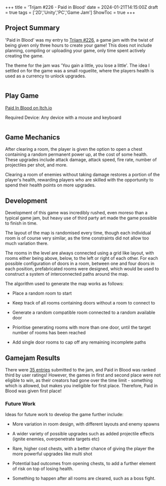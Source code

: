 +++
title = 'Trijam #226 - Paid in Blood'
date = 2024-01-21T14:15:00Z
draft = true
tags = ['2D','Unity','PC','Game Jam']
ShowToc = true
+++

## Project Summary

'Paid in Blood' was my entry to [Trijam #226](https://itch.io/jam/trijam-226), a game jam with the twist of being given only three hours to create your game! This does not include planning, compiling or uploading your game, only time spent actively creating the game.

The theme for the jam was 'You gain a little, you lose a little'. The idea I settled on for the game was a small roguelite, where the players health is used as a currency to unlock upgrades.

<img title="" src="https://img.itch.zone/aW1hZ2UvMjE0NDcyMS8xMjY0OTQ4Ni5wbmc=/original/dPCMgV.png" alt="">



## Play Game

[Paid In Blood on Itch.io](https://zoid-burger.itch.io/paid-in-blood)

Required Device: Any device with a mouse and keyboard

<img title="" src="https://img.itch.zone/aW1hZ2UvMjE0NDcyMS8xMjY0OTQ4OC5wbmc=/original/%2BNRXq2.png" alt="">

## Game Mechanics

After clearing a room, the player is given the option to open a chest containing a random permanent power up, at the cost of some health. These upgrades include attack damage, attack speed, fire rate, number of projectiles per shot, and more.

Clearing a room of enemies without taking damage restores a portion of the player's health, rewarding players who are skilled with the opportunity to spend their health points on more upgrades.

## Development

Development of this game was incredibly rushed, even moreso than a typical game jam, but heavy use of third party art made the game possible to finish in time. 

The layout of the map is randomised every time, though each individual room is of course very similar, as the time constraints did not allow too much variation there.

The rooms in the level are always connected using a grid like layout, with rooms either being above, below, to the left or right of each other. For each possible configuration of doors in a room, between one and four doors in each position, prefabricated rooms were designed, which would be used to construct a system of interconnected paths around the map.

The algorithm used to generate the map works as follows:

- Place a random room to start

- Keep track of all rooms containing doors without a room to connect to

- Generate a random compatible room connected to a random available door

- Prioritise generating rooms with more than one door, until the target number of rooms has been reached

- Add single door rooms to cap off any remaining incomplete paths

## Gamejam Results

There were [35 entries](https://itch.io/jam/trijam-226/results) submitted to the jam, and Paid in Blood was ranked third by user ratings! However, the games in first and second place were not eligible to win, as their creators had gone over the time limit - something which is allowed, but makes you ineligible for first place. Therefore, Paid in Blood was given first place!

### Future Work

Ideas for future work to develop the game further include:

- More variation in room design, with different layouts and enemy spawns

- A wider variety of possible upgrades such as added projectile effects (ignite enemies, overpenetrate targets etc)

- Rare, higher cost chests, with a better chance of giving the player the more powerful upgrades like multi shot

- Potential bad outcomes from opening chests, to add a further element of risk on top of losing health.

- Something to happen after all rooms are cleared, such as a boss fight.

### 
